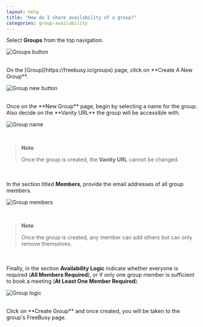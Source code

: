 ```yaml
---
layout: help
title: "How do I share availability of a group?"
categories: group-availability
---
```


Select **Groups** from the top navigation.

![Groups button](http://i.imgur.com/vlHHqHe.png)

<br>
On the [Group](https://freebusy.io/groups) page, click on **Create A New Group**.
<br>

![Group new button](http://i.imgur.com/hoygPFB.png)

<br>
Once on the **New Group** page, begin by selecting a name for the group.
Also decide on the **Vanity URL** the group will be accessible with.

![Group name](http://i.imgur.com/F4KXrmB.png)

<br>

> **Note**
>
> Once the group is created, the **Vanity URL** cannot be changed.

<br><br>
In the section titled **Members**, provide the email addresses of all group members.

![Group members](http://i.imgur.com/z20jgxC.png)

<br>

> **Note**
>
> Once the group is created, any member can add others but can only remove themselves.

<br><br>
Finally, in the section **Availability Logic** indicate whether everyone is required (**All Members Required**), or if only one group member is sufficient to book a meeting (**At Least One Member Required**).

![Group logic](http://i.imgur.com/76h4Czr.png)

<br>
Click on **Create Group** and once created, you will be taken to the group's FreeBusy page.
